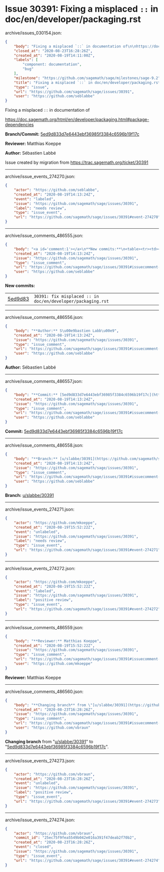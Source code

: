 # Issue 30391: Fixing a misplaced `::` in doc/en/developer/packaging.rst

archive/issues_030154.json:
```json
{
    "body": "Fixing a misplaced `::` in documentation of\n\nhttps://doc.sagemath.org/html/en/developer/packaging.html#package-dependencies\n\n**Branch/Commit:** [5ed9d833d7e6443ebf36985f3384c6596b19f17c](https://github.com/sagemath/sagetrac-mirror/commit/5ed9d833d7e6443ebf36985f3384c6596b19f17c)\n\n**Reviewer:** Matthias Koeppe\n\n**Author:** S\u00e9bastien Labb\u00e9\n\nIssue created by migration from https://trac.sagemath.org/ticket/30391\n\n",
    "closed_at": "2020-08-23T16:28:26Z",
    "created_at": "2020-08-19T14:11:00Z",
    "labels": [
        "component: documentation",
        "bug"
    ],
    "milestone": "https://github.com/sagemath/sage/milestones/sage-9.2",
    "title": "Fixing a misplaced `::` in doc/en/developer/packaging.rst",
    "type": "issue",
    "url": "https://github.com/sagemath/sage/issues/30391",
    "user": "https://github.com/seblabbe"
}
```
Fixing a misplaced `::` in documentation of

https://doc.sagemath.org/html/en/developer/packaging.html#package-dependencies

**Branch/Commit:** [5ed9d833d7e6443ebf36985f3384c6596b19f17c](https://github.com/sagemath/sagetrac-mirror/commit/5ed9d833d7e6443ebf36985f3384c6596b19f17c)

**Reviewer:** Matthias Koeppe

**Author:** Sébastien Labbé

Issue created by migration from https://trac.sagemath.org/ticket/30391





---

archive/issue_events_274270.json:
```json
{
    "actor": "https://github.com/seblabbe",
    "created_at": "2020-08-19T14:13:24Z",
    "event": "labeled",
    "issue": "https://github.com/sagemath/sage/issues/30391",
    "label": "needs review",
    "type": "issue_event",
    "url": "https://github.com/sagemath/sage/issues/30391#event-274270"
}
```



---

archive/issue_comments_486555.json:
```json
{
    "body": "<a id='comment:1'></a>\n**New commits:**\n<table><tr><td><a href=\"https://github.com/sagemath/sagetrac-mirror/commit/5ed9d833d7e6443ebf36985f3384c6596b19f17c\">5ed9d83</a></td><td><code>30391: fix misplaced :: in doc/en/developer/packaging.rst</code></td></tr></table>\n",
    "created_at": "2020-08-19T14:13:24Z",
    "issue": "https://github.com/sagemath/sage/issues/30391",
    "type": "issue_comment",
    "url": "https://github.com/sagemath/sage/issues/30391#issuecomment-486555",
    "user": "https://github.com/seblabbe"
}
```

<a id='comment:1'></a>
**New commits:**
<table><tr><td><a href="https://github.com/sagemath/sagetrac-mirror/commit/5ed9d833d7e6443ebf36985f3384c6596b19f17c">5ed9d83</a></td><td><code>30391: fix misplaced :: in doc/en/developer/packaging.rst</code></td></tr></table>




---

archive/issue_comments_486556.json:
```json
{
    "body": "**Author:** S\u00e9bastien Labb\u00e9",
    "created_at": "2020-08-19T14:13:24Z",
    "issue": "https://github.com/sagemath/sage/issues/30391",
    "type": "issue_comment",
    "url": "https://github.com/sagemath/sage/issues/30391#issuecomment-486556",
    "user": "https://github.com/seblabbe"
}
```

**Author:** Sébastien Labbé



---

archive/issue_comments_486557.json:
```json
{
    "body": "**Commit:** [5ed9d833d7e6443ebf36985f3384c6596b19f17c](https://github.com/sagemath/sagetrac-mirror/commit/5ed9d833d7e6443ebf36985f3384c6596b19f17c)",
    "created_at": "2020-08-19T14:13:24Z",
    "issue": "https://github.com/sagemath/sage/issues/30391",
    "type": "issue_comment",
    "url": "https://github.com/sagemath/sage/issues/30391#issuecomment-486557",
    "user": "https://github.com/seblabbe"
}
```

**Commit:** [5ed9d833d7e6443ebf36985f3384c6596b19f17c](https://github.com/sagemath/sagetrac-mirror/commit/5ed9d833d7e6443ebf36985f3384c6596b19f17c)



---

archive/issue_comments_486558.json:
```json
{
    "body": "**Branch:** [u/slabbe/30391](https://github.com/sagemath/sagetrac-mirror/tree/u/slabbe/30391)",
    "created_at": "2020-08-19T14:13:24Z",
    "issue": "https://github.com/sagemath/sage/issues/30391",
    "type": "issue_comment",
    "url": "https://github.com/sagemath/sage/issues/30391#issuecomment-486558",
    "user": "https://github.com/seblabbe"
}
```

**Branch:** [u/slabbe/30391](https://github.com/sagemath/sagetrac-mirror/tree/u/slabbe/30391)



---

archive/issue_events_274271.json:
```json
{
    "actor": "https://github.com/mkoeppe",
    "created_at": "2020-08-19T15:52:22Z",
    "event": "unlabeled",
    "issue": "https://github.com/sagemath/sage/issues/30391",
    "label": "needs review",
    "type": "issue_event",
    "url": "https://github.com/sagemath/sage/issues/30391#event-274271"
}
```



---

archive/issue_events_274272.json:
```json
{
    "actor": "https://github.com/mkoeppe",
    "created_at": "2020-08-19T15:52:22Z",
    "event": "labeled",
    "issue": "https://github.com/sagemath/sage/issues/30391",
    "label": "positive review",
    "type": "issue_event",
    "url": "https://github.com/sagemath/sage/issues/30391#event-274272"
}
```



---

archive/issue_comments_486559.json:
```json
{
    "body": "**Reviewer:** Matthias Koeppe",
    "created_at": "2020-08-19T15:52:22Z",
    "issue": "https://github.com/sagemath/sage/issues/30391",
    "type": "issue_comment",
    "url": "https://github.com/sagemath/sage/issues/30391#issuecomment-486559",
    "user": "https://github.com/mkoeppe"
}
```

**Reviewer:** Matthias Koeppe



---

archive/issue_comments_486560.json:
```json
{
    "body": "**Changing branch** from \"[u/slabbe/30391](https://github.com/sagemath/sagetrac-mirror/tree/u/slabbe/30391)\" to \"[5ed9d833d7e6443ebf36985f3384c6596b19f17c](https://github.com/sagemath/sagetrac-mirror/commit/5ed9d833d7e6443ebf36985f3384c6596b19f17c)\".",
    "created_at": "2020-08-23T16:28:26Z",
    "issue": "https://github.com/sagemath/sage/issues/30391",
    "type": "issue_comment",
    "url": "https://github.com/sagemath/sage/issues/30391#issuecomment-486560",
    "user": "https://github.com/vbraun"
}
```

**Changing branch** from "[u/slabbe/30391](https://github.com/sagemath/sagetrac-mirror/tree/u/slabbe/30391)" to "[5ed9d833d7e6443ebf36985f3384c6596b19f17c](https://github.com/sagemath/sagetrac-mirror/commit/5ed9d833d7e6443ebf36985f3384c6596b19f17c)".



---

archive/issue_events_274273.json:
```json
{
    "actor": "https://github.com/vbraun",
    "created_at": "2020-08-23T16:28:26Z",
    "event": "unlabeled",
    "issue": "https://github.com/sagemath/sage/issues/30391",
    "label": "positive review",
    "type": "issue_event",
    "url": "https://github.com/sagemath/sage/issues/30391#event-274273"
}
```



---

archive/issue_events_274274.json:
```json
{
    "actor": "https://github.com/vbraun",
    "commit_id": "25ec75f9fea5549b042e016a391f47deab2f70b2",
    "created_at": "2020-08-23T16:28:26Z",
    "event": "closed",
    "issue": "https://github.com/sagemath/sage/issues/30391",
    "type": "issue_event",
    "url": "https://github.com/sagemath/sage/issues/30391#event-274274"
}
```
